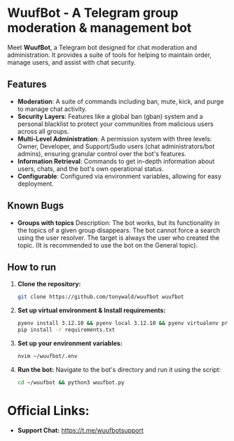 # WuufBot - A Telegram group moderation & management bot

Meet **WuufBot**, a Telegram bot designed for chat moderation and administration. It provides a suite of tools for helping to maintain order, manage users, and assist with chat security.

## Features

- **Moderation**: A suite of commands including ban, mute, kick, and purge to manage chat activity.
- **Security Layers**: Features like a global ban (gban) system and a personal blacklist to protect your communities from malicious users across all groups.
- **Multi-Level Administration**: A permission system with three levels: Owner, Developer, and Support/Sudo users (chat administrators/bot admins), ensuring granular control over the bot's features.
- **Information Retrieval**: Commands to get in-depth information about users, chats, and the bot's own operational status.
- **Configurable**: Configured via environment variables, allowing for easy deployment.

## Known Bugs
- **Groups with topics** Description: The bot works, but its functionality in the topics of a given group disappears. The bot cannot force a search using the user resolver. The target is always the user who created the topic. (It is recommended to use the bot on the General topic). 

## How to run

1.  **Clone the repository:**
    ```bash
    git clone https://github.com/tonywald/wuufbot wuufbot
    ```

2.  **Set up virtual environment & Install requirements:**
    ```bash
    pyenv install 3.12.10 && pyenv local 3.12.10 && pyenv virtualenv project-name && pyenv activate project-name;
    pip install -r requirements.txt  
    ```

3.  **Set up your environment variables:**
    ```bash
    nvim ~/wuufbot/.env
    ```

4.  **Run the bot:**
    Navigate to the bot's directory and run it using the script:
    ```bash
    cd ~/wuufbot && python3 wuufbot.py
    ```


# Official Links:
-   **Support Chat:** https://t.me/wuufbotsupport
